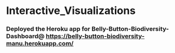 # Interactive_Visualizations

### Deployed the Heroku app for Belly-Button-Biodiversity-Dashboard@ https://belly-button-biodiversity-manu.herokuapp.com/
